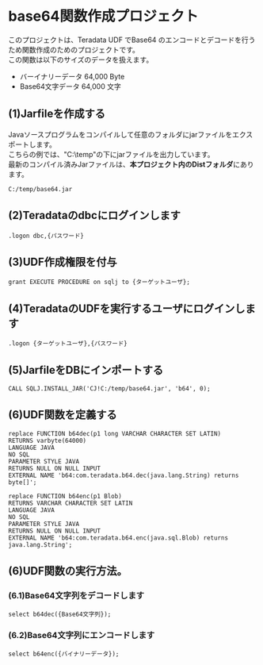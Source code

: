 # base64関数作成プロジェクト
このプロジェクトは、Teradata UDF でBase64 のエンコードとデコードを行うため関数作成のためのプロジェクトです。  
この関数は以下のサイズのデータを扱えます。
- バーイナリーデータ 64,000 Byte
- Base64文字データ 64,000 文字

## (1)Jarfileを作成する
Javaソースプログラムをコンパイルして任意のフォルダにjarファイルをエクスポートします。  
こちらの例では、"C:\temp"の下にjarファイルを出力しています。  
最新のコンパイル済みJarファイルは、**本プロジェクト内のDistフォルダ**にあります。

	C:/temp/base64.jar

## (2)Teradataのdbcにログインします

	.logon dbc,{パスワード}

## (3)UDF作成権限を付与

	grant EXECUTE PROCEDURE on sqlj to {ターゲットユーザ};

## (4)TeradataのUDFを実行するユーザにログインします

	.logon {ターゲットユーザ},{パスワード}

## (5)JarfileをDBにインポートする

	CALL SQLJ.INSTALL_JAR('CJ!C:/temp/base64.jar', 'b64', 0); 

## (6)UDF関数を定義する

	replace FUNCTION b64dec(p1 long VARCHAR CHARACTER SET LATIN)
	RETURNS varbyte(64000)
	LANGUAGE JAVA
	NO SQL
	PARAMETER STYLE JAVA
	RETURNS NULL ON NULL INPUT
	EXTERNAL NAME 'b64:com.teradata.b64.dec(java.lang.String) returns byte[]';
    
	replace FUNCTION b64enc(p1 Blob)
	RETURNS VARCHAR CHARACTER SET LATIN
	LANGUAGE JAVA
	NO SQL
	PARAMETER STYLE JAVA
	RETURNS NULL ON NULL INPUT
	EXTERNAL NAME 'b64:com.teradata.b64.enc(java.sql.Blob) returns java.lang.String';


## (6)UDF関数の実行方法。
### (6.1)Base64文字列をデコードします
	select b64dec({Base64文字列});

### (6.2)Base64文字列にエンコードします
	select b64enc({バイナリーデータ});
